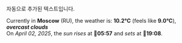 
자동으로 추가된 텍스트입니다.

<!--START_SECTION:weather:moscow-->
Currently in **Moscow** (RU), the weather is: **10.2°C** (feels like **9.0°C**), ***overcast clouds***<br/>
On *April 02, 2025*, the *sun rises* at 🌅**05:57** and *sets* at 🌇**19:08**.
<!--END_SECTION:weather-->
